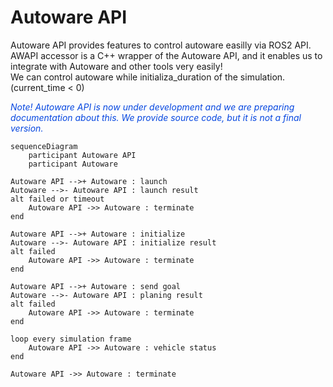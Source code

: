 # Autoware API

Autoware API provides features to control autoware easilly via ROS2 API.  
AWAPI accessor is a C++ wrapper of the Autoware API, and it enables us to integrate with Autoware and other tools very easily!  
We can control autoware while initializa_duration of the simulation. (current_time < 0)

<font color="#065479E">*Note! Autoware API is now under development and we are preparing documentation about this. We provide source code, but it is not a final version.*</font>

```mermaid
sequenceDiagram
    participant Autoware API
    participant Autoware

Autoware API -->+ Autoware : launch
Autoware -->- Autoware API : launch result
alt failed or timeout
    Autoware API ->> Autoware : terminate
end

Autoware API -->+ Autoware : initialize
Autoware -->- Autoware API : initialize result
alt failed
    Autoware API ->> Autoware : terminate
end

Autoware API -->+ Autoware : send goal
Autoware -->- Autoware API : planing result
alt failed
    Autoware API ->> Autoware : terminate
end

loop every simulation frame
    Autoware API ->> Autoware : vehicle status
end

Autoware API ->> Autoware : terminate
```
